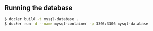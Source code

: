## Running the database

```bash
$ docker build -t mysql-database .
$ docker run -d --name mysql-container -p 3306:3306 mysql-database
```